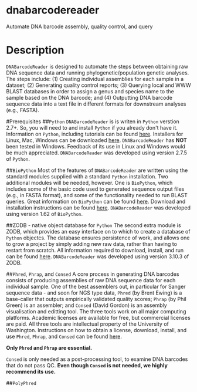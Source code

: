 dnabarcodereader
================

Automate DNA barcode assembly, quality control, and query

# Description
`DNABarcodeReader` is designed to automate the steps between obtaining raw DNA sequence data and running phylogenetic/population genetic analyses. The steps include: (1) Creating individual assemblies for each sample in a dataset; (2) Generating quality control reports; (3) Querying local and WWW BLAST databases in order to assign a genus and species name to the sample based on the DNA barcode; and (4) Outputting DNA barcode sequence data into a text file in different formats for downstream analyses (e.g., FASTA).

#Prerequisites
##`Python`
`DNABarcodeReader` is is writen in `Python` verstion 2.7+. So, you will need to and install `Python` if you already don't have it. Information on `Python`, including tutorials can be found [here](http://www.python.org). Installers for Linux, Mac, Windows can be downloaded [here](http://www.python.org/getit/). `DNABarcodeReader` has **NOT** been tested in Windows. Feedback of its use in Linux and Windows would be much appreciated. `DNABarcodeReader` was developed using version 2.7.5 of `Python`.

##`BioPython`
Most of the features of `DNABarcodeReader` are written using the standard modules supplied with a standard `Python` installation. Two additional modules will be needed, however. One is `BioPython`, which includes some of the basic code used to generated sequence output files (e.g., in FASTA format), and some of the functionality needed to run BLAST queries. Great information on `BioPython` can be found [here](http://biopython.org/wiki/Main_Page). Download and installation instructions can be found [here](http://biopython.org/wiki/Download). `DNABarcodeReader` was developed using version 1.62 of `BioPython`.

##ZODB - native object database for `Python`
The second extra module is ZODB, which provides an easy interface on to which to create a database of `Python` objectcs. The database ensures persistence of work, and allows one to grow a project by simply adding new raw data, rather than having to restart from scratch. All information required to download, install, and run can be found [here](http://www.zodb.org/en/latest/). `DNABarcodeReader` was developed using version 3.10.3 of ZODB.

##`Phred`, `Phrap`, and `Consed`
A core process in generating DNA barcodes consists of producing assemblies of raw DNA sequence data for each individual sample. One of the best assemblers out, in particular for Sanger sequence data - and soon for NGS type data, `Phred` (by Brent Ewing) is a base-caller that outputs empirically validated quality scores; `Phrap` (by Phil Green) is an assembler; and `Consed` (David Gordon) is an assembly visualisation and editting tool. The three tools work on all major computing platforms. Academic licenses are available for free, but commercial licenses are paid. All three tools are intellectual property of the University of Washington. Instructions on how to obtain a license, download, install, and use `Phred`, `Phrap`, and `Consed` can be found [here](http://www.phrap.org/consed/consed.html#howToGet).

**Only `Phred` and `Phrap` are essential.**

`Consed` is only needed as a post-processing tool, to examine DNA barcodes that do not pass QC. **Even though `Consed` is not needed, we highly recommend its use.**

##`PolyPhred`



